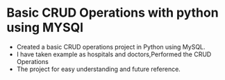 # Basic CRUD Operations with python using MYSQl

* Created a basic CRUD operations project in Python using MySQL. 
* I have taken example as hospitals and doctors,Performed the CRUD Operations
* The project for easy understanding and future reference.



